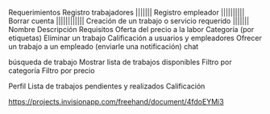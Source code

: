 
Requerimientos
Registro trabajadores |||||||
Registro empleador    ||||||||||
Borrar cuenta         ||||||||||||
Creación de un trabajo o servicio requerido |||||||
Nombre
Descripción
Requisitos
Oferta del precio a la labor
Categoría (por etiquetas)
Eliminar un trabajo
Calificación a usuarios y empleadores
Ofrecer un trabajo a un empleado (enviarle una notificación)
chat

búsqueda de trabajo
Mostrar lista de trabajos disponibles
Filtro por categoría
Filtro por precio

Perfil
Lista de trabajos pendientes y realizados
Calificación




https://projects.invisionapp.com/freehand/document/4fdoEYMi3
